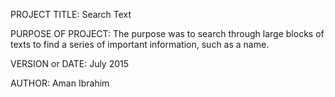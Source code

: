 PROJECT TITLE: Search Text

PURPOSE OF PROJECT: The purpose was to search through large blocks of texts to find a series of important information, such as a name.

VERSION or DATE: July 2015

AUTHOR: Aman Ibrahim
